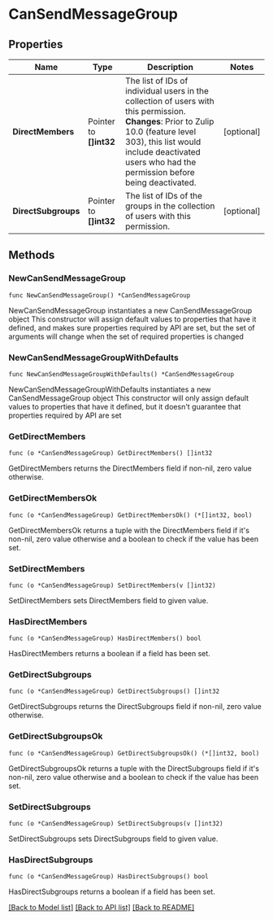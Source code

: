 # CanSendMessageGroup

## Properties

Name | Type | Description | Notes
------------ | ------------- | ------------- | -------------
**DirectMembers** | Pointer to **[]int32** | The list of IDs of individual users in the collection of users with this permission.  **Changes**: Prior to Zulip 10.0 (feature level 303), this list would include deactivated users who had the permission before being deactivated.  | [optional] 
**DirectSubgroups** | Pointer to **[]int32** | The list of IDs of the groups in the collection of users with this permission.  | [optional] 

## Methods

### NewCanSendMessageGroup

`func NewCanSendMessageGroup() *CanSendMessageGroup`

NewCanSendMessageGroup instantiates a new CanSendMessageGroup object
This constructor will assign default values to properties that have it defined,
and makes sure properties required by API are set, but the set of arguments
will change when the set of required properties is changed

### NewCanSendMessageGroupWithDefaults

`func NewCanSendMessageGroupWithDefaults() *CanSendMessageGroup`

NewCanSendMessageGroupWithDefaults instantiates a new CanSendMessageGroup object
This constructor will only assign default values to properties that have it defined,
but it doesn't guarantee that properties required by API are set

### GetDirectMembers

`func (o *CanSendMessageGroup) GetDirectMembers() []int32`

GetDirectMembers returns the DirectMembers field if non-nil, zero value otherwise.

### GetDirectMembersOk

`func (o *CanSendMessageGroup) GetDirectMembersOk() (*[]int32, bool)`

GetDirectMembersOk returns a tuple with the DirectMembers field if it's non-nil, zero value otherwise
and a boolean to check if the value has been set.

### SetDirectMembers

`func (o *CanSendMessageGroup) SetDirectMembers(v []int32)`

SetDirectMembers sets DirectMembers field to given value.

### HasDirectMembers

`func (o *CanSendMessageGroup) HasDirectMembers() bool`

HasDirectMembers returns a boolean if a field has been set.

### GetDirectSubgroups

`func (o *CanSendMessageGroup) GetDirectSubgroups() []int32`

GetDirectSubgroups returns the DirectSubgroups field if non-nil, zero value otherwise.

### GetDirectSubgroupsOk

`func (o *CanSendMessageGroup) GetDirectSubgroupsOk() (*[]int32, bool)`

GetDirectSubgroupsOk returns a tuple with the DirectSubgroups field if it's non-nil, zero value otherwise
and a boolean to check if the value has been set.

### SetDirectSubgroups

`func (o *CanSendMessageGroup) SetDirectSubgroups(v []int32)`

SetDirectSubgroups sets DirectSubgroups field to given value.

### HasDirectSubgroups

`func (o *CanSendMessageGroup) HasDirectSubgroups() bool`

HasDirectSubgroups returns a boolean if a field has been set.


[[Back to Model list]](../README.md#documentation-for-models) [[Back to API list]](../README.md#documentation-for-api-endpoints) [[Back to README]](../README.md)


